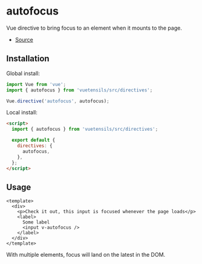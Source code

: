 # autofocus

Vue directive to bring focus to an element when it mounts to the page.

- [Source](https://github.com/Stegosource/vuetensils/blob/master/src/directives/autofocus.js)

## Installation

Global install:

```js
import Vue from 'vue';
import { autofocus } from 'vuetensils/src/directives';

Vue.directive('autofocus', autofocus);
```

Local install:

```html
<script>
  import { autofocus } from 'vuetensils/src/directives';

  export default {
    directives: {
      autofocus,
    },
  };
</script>
```

## Usage

```vue live
<template>
  <div>
    <p>Check it out, this input is focused whenever the page loads</p>
    <label>
      Some label
      <input v-autofocus />
    </label>
  </div>
</template>
```

With multiple elements, focus will land on the latest in the DOM.
